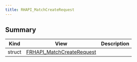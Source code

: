```yaml
---
title: RHAPI_MatchCreateRequest
---
```


## Summary
| Kind | View | Description |
|------|------|-------------|
|struct|[FRHAPI_MatchCreateRequest](/unreal-plugins/all/structfrhapi__matchcreaterequest/#structFRHAPI__MatchCreateRequest)||
